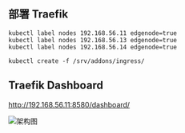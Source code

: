 ## 部署 Traefik


```
kubectl label nodes 192.168.56.11 edgenode=true
kubectl label nodes 192.168.56.13 edgenode=true
kubectl label nodes 192.168.56.14 edgenode=true

kubectl create -f /srv/addons/ingress/
```


## Traefik Dashboard

http://192.168.56.11:8580/dashboard/

  ![架构图](https://github.com/unixhot/salt-kubernetes/blob/master/docs/ingress.png)
